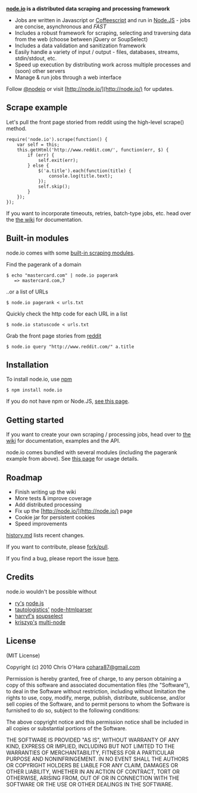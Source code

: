 **[node.io](http://node.io/) is a distributed data scraping and processing framework**

- Jobs are written in Javascript or [Coffeescript](http://jashkenas.github.com/coffee-script/) and run in [Node.JS](http://nodejs.org/) - jobs are concise, asynchronous and _FAST_
- Includes a robust framework for scraping, selecting and traversing data from the web (choose between jQuery or SoupSelect)
- Includes a data validation and sanitization framework
- Easily handle a variety of input / output - files, databases, streams, stdin/stdout, etc.
- Speed up execution by distributing work across multiple processes and (soon) other servers
- Manage & run jobs through a web interface

Follow [@nodeio](http://twitter.com/nodeio) or visit [http://node.io/](http://node.io/) for updates.

## Scrape example

Let's pull the front page storied from reddit using the high-level scrape() method.

    require('node.io').scrape(function() {
        var self = this;
        this.getHtml('http://www.reddit.com/', function(err, $) {
            if (err) {
                self.exit(err);
            } else {
                $('a.title').each(function(title) {  
                    console.log(title.text);
                });
                self.skip();
            }
        });
    });
    
If you want to incorporate timeouts, retries, batch-type jobs, etc. head over the [the wiki](https://github.com/chriso/node.io/wiki) for documentation.

## Built-in modules

node.io comes with some [built-in scraping modules](https://github.com/chriso/node.io/tree/master/builtin).

Find the pagerank of a domain

    $ echo "mastercard.com" | node.io pagerank
       => mastercard.com,7

..or a list of URLs

    $ node.io pagerank < urls.txt

Quickly check the http code for each URL in a list

    $ node.io statuscode < urls.txt

Grab the front page stories from [reddit](http://www.reddit.com)

    $ node.io query "http://www.reddit.com/" a.title

## Installation

To install node.io, use [npm](http://github.com/isaacs/npm)

    $ npm install node.io

If you do not have npm or Node.JS, [see this page](https://github.com/chriso/node.io/wiki/Installation).
    
## Getting started

If you want to create your own scraping / processing jobs, head over to [the wiki](https://github.com/chriso/node.io/wiki) for documentation, examples and the API.

node.io comes bundled with several modules (including the pagerank example from above). See [this page](https://github.com/chriso/node.io/blob/master/builtin/README.md) for usage details.

## Roadmap

- Finish writing up the wiki
- More tests & improve coverage
- Add distributed processing
- Fix up the [http://node.io/](http://node.io/) page
- Cookie jar for persistent cookies
- Speed improvements

[history.md](https://github.com/chriso/node.io/blob/master/HISTORY.md) lists recent changes.

If you want to contribute, please [fork/pull](https://github.com/chriso/node.io/fork).

If you find a bug, please report the issue [here](https://github.com/chriso/node.io/issues). 

## Credits

node.io wouldn't be possible without

- [ry's](https://github.com/ry) [node.js](http://nodejs.org/)
- [tautologistics'](https://github.com/tautologistics) [node-htmlparser](https://github.com/tautologistics/node-htmlparser)
- [harryf's](https://github.com/harryf) [soupselect](https://github.com/harryf/node-soupselect)
- [kriszyp's](https://github.com/kriszyp) [multi-node](https://github.com/kriszyp/multi-node)

## License

(MIT License)

Copyright (c) 2010 Chris O'Hara <cohara87@gmail.com>

Permission is hereby granted, free of charge, to any person obtaining
a copy of this software and associated documentation files (the
"Software"), to deal in the Software without restriction, including
without limitation the rights to use, copy, modify, merge, publish,
distribute, sublicense, and/or sell copies of the Software, and to
permit persons to whom the Software is furnished to do so, subject to
the following conditions:

The above copyright notice and this permission notice shall be
included in all copies or substantial portions of the Software.

THE SOFTWARE IS PROVIDED "AS IS", WITHOUT WARRANTY OF ANY KIND,
EXPRESS OR IMPLIED, INCLUDING BUT NOT LIMITED TO THE WARRANTIES OF
MERCHANTABILITY, FITNESS FOR A PARTICULAR PURPOSE AND
NONINFRINGEMENT. IN NO EVENT SHALL THE AUTHORS OR COPYRIGHT HOLDERS BE
LIABLE FOR ANY CLAIM, DAMAGES OR OTHER LIABILITY, WHETHER IN AN ACTION
OF CONTRACT, TORT OR OTHERWISE, ARISING FROM, OUT OF OR IN CONNECTION
WITH THE SOFTWARE OR THE USE OR OTHER DEALINGS IN THE SOFTWARE.
